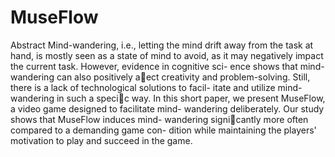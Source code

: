 # MuseFlow

Abstract
Mind-wandering, i.e., letting the mind drift away from the
task at hand, is mostly seen as a state of mind to avoid, as it may
negatively impact the current task. However, evidence in cognitive sci-
ence shows that mind-wandering can also positively aect creativity and
problem-solving. Still, there is a lack of technological solutions to facil-
itate and utilize mind-wandering in such a specic way. In this short
paper, we present MuseFlow, a video game designed to facilitate mind-
wandering deliberately. Our study shows that MuseFlow induces mind-
wandering signicantly more often compared to a demanding game con-
dition while maintaining the players' motivation to play and succeed in
the game.
